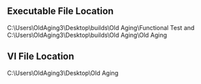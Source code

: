 ## Executable File Location
C:\Users\OldAging3\Desktop\builds\Old Aging\Functional Test and C:\Users\OldAging3\Desktop\builds\Old Aging\Old Aging
## VI File Location 
C:\Users\OldAging3\Desktop\Old Aging

